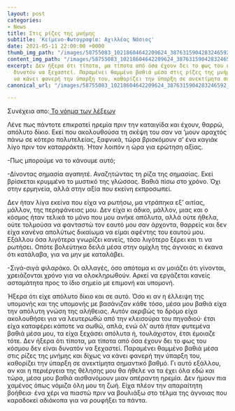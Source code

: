 ```yaml
---
layout: post
categories:
- News
title: Στις ρίζες της μνήμης
subtitle: 'Κείμενο-Φωτογραφία: Αχιλλέας Νάσιος'
date: 2021-05-11 22:00:00 +0000
thumb_img_path: "/images/58755083_10218604642209624_3876315904283246592_n.jpeg"
content_img_path: "/images/58755083_10218604642209624_3876315904283246592_n.jpeg"
excerpt: Δεν ήξερα ότι τίποτα, μα τίποτα από όσα έχουν δει το φως του κόσμου δεν είναι
  δυνατόν να ξεχαστεί. Παραμένει θαμμένο βαθιά μέσα στις ρίζες της μνήμης και δίχως
  να κάνει φανερή την ύπαρξη του, καθορίζει την ύπαρξη σε ανεκτίμητα σημαντικό βαθμό.
canonical_url: "/images/58755083_10218604642209624_3876315904283246592_n.jpeg"

---
```

Συνέχεια απο:<a href="https://hocusphotus.com/posts/anodus-59/" target="blank"> Το νόημα των λέξεων</a>

Λένε πως πάντοτε επικρατεί ηρεμία πριν την καταιγίδα και έχουν, θαρρώ, απόλυτο δίκιο. Εκεί που ακολουθούσα τη σκέψη του σαν να ‘μουν αραχτός πάνω σε κότερο πολυτελείας, ξαφνικά, τώρα βρισκόμουν σ’ ένα καγιάκ λίγο πριν τον καταρράκτη. Ήταν λοιπόν η ώρα για ερώτηση αξίας.

\-Πως μπορούμε να το κάνουμε αυτό;

\-Δίνοντας σημασία αγαπητέ. Αναζητώντας τη ρίζα της σημασίας. Εκεί βρίσκεται κρυμμένο το μυστικό της γλώσσας. Βαθιά πίσω στο χρόνο. Όχι στην ερμηνεία, αλλά στην αξία που εκείνη εκπροσωπεί.

Δεν ήταν λίγα εκείνα που είχα να ρωτήσω, μα ντράπηκα εξ’ αιτίας, μάλλον, της περηφάνειας μου. Δεν είχα κι άδικο, μάλλον, μιας και ο κόσμος ήταν τελικά το μόνο που μου ανήκε απόλυτα, αλλά ούτε ήθελα, ούτε τολμούσα να φανταστώ τον εαυτό μου σαν άρχοντα, θαρρείς και δεν είχα κανένα απολύτως δικαίωμα να είμαι αφέντης του εαυτού μου. Εξάλλου όσα λιγότερα γνωρίζει κανείς, τόσο λιγότερο ξέρει και τι να ρωτήσει. Οπότε βολεύτηκα δειλά μέσα στην ομίχλη της άγνοιας κι έκανα ότι κατάλαβα, για να μην με καταλάβει.

\-Σιγά-σιγά φιλαράκο. Οι αλλαγές, όσο απότομα κι αν μοιάζει ότι γίνονται, χρειάζονται χρόνο για να ολοκληρωθούν. Αρκεί να εργάζεται κανείς ασταμάτητα προς το ίδιο σημείο με επιμονή και υπομονή.

Ήξερα ότι είχε απόλυτο δίκιο και σε αυτό. Όσο κι αν η έλλειψη της υπομονής και της υπομονής με βασάνιζαν κάθε τόσο, μέσα μου βαθιά είχα την απόλυτη γνώση της αλήθειας. Αυτόν ακριβώς το δρόμο είχα ακολουθήσει για να λευτερωθώ από την κλεισούρα του πηγαδιού· έτσι είχα καταφέρει κάποτε να σωθώ, απλά, ενώ όλ’ αυτά ήταν φυτεμένα βαθιά μέσα μου, τα είχα ξεχάσει απόλυτα ή, τουλάχιστον, έτσι έμοιαζε τότε. Δεν ήξερα ότι τίποτα, μα τίποτα από όσα έχουν δει το φως του κόσμου δεν είναι δυνατόν να ξεχαστεί. Παραμένει θαμμένο βαθιά μέσα στις ρίζες της μνήμης και δίχως να κάνει φανερή την ύπαρξη του, καθορίζει την ύπαρξη σε ανεκτίμητα σημαντικό βαθμό. Γι αυτό εξάλλου, αν και η περιέργεια της θέλησης μου θα ήθελε να τα έχει όλα εδώ και τώρα, μέσα μου βαθιά αισθανόμουν μιαν απέραντη ηρεμία. Δεν ήμουν πια χαμένος όπως νόμιζα όλη μου τη ζωή. Είχα πλέον την απαραίτητη βοήθεια· ένα χέρι να πιαστώ πριν να βουλιάξω στο τέλμα της άγνοιας που καραδοκεί αδιάκοπα για να ρουφήξει τα πάντα.